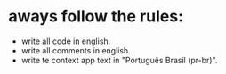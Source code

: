 # aways follow the rules:
- write all code in english.
- write all comments in english.
- write te context app text in "Português Brasil (pr-br)".